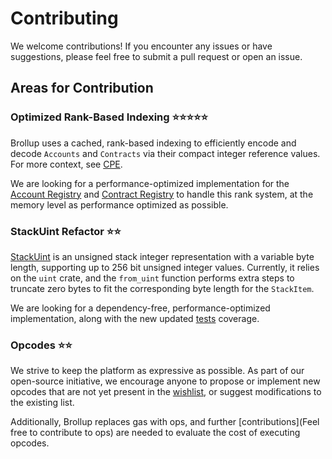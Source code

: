 # Contributing
We welcome contributions! If you encounter any issues or have suggestions, please feel free to submit a pull request or open an issue.

## Areas for Contribution

### Optimized Rank-Based Indexing ⭐⭐⭐⭐⭐
Brollup uses a cached, rank-based indexing to efficiently encode and decode `Accounts` and `Contracts` via their compact integer reference values. For more context, see [CPE](https://github.com/brollup/brollup/tree/main/src/constructive/cpe).

We are looking for a performance-optimized implementation for the [Account Registry](https://github.com/brollup/brollup/blob/main/src/inscriptive/registery/account_registery.rs) and [Contract Registry](https://github.com/brollup/brollup/blob/main/src/inscriptive/registery/contract_registery.rs) to handle this rank system, at the memory level as performance optimized as possible.

### StackUint Refactor ⭐⭐
[StackUint](https://github.com/brollup/brollup/blob/main/src/executive/stack/stack_item/uint_ext.rs) is an unsigned stack integer representation with a variable byte length, supporting up to 256 bit unsigned integer values. Currently, it relies on the `uint` crate, and the `from_uint` function performs extra steps to truncate zero bytes to fit the corresponding byte length for the `StackItem`.

We are looking for a dependency-free, performance-optimized implementation, along with the new updated [tests](https://github.com/brollup/brollup/blob/main/tests/stack_uint.rs) coverage.

### Opcodes ⭐⭐
We strive to keep the platform as expressive as possible. As part of our open-source initiative, we encourage anyone to propose or implement new opcodes that are not yet present in the [wishlist](https://github.com/brollup/brollup/tree/main/src/executive/opcode), or suggest modifications to the existing list.

Additionally, Brollup replaces gas with ops, and further [contributions](Feel free to contribute to ops) are needed to evaluate the cost of executing opcodes.
